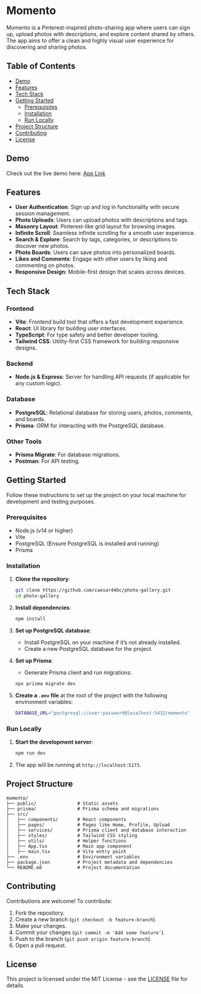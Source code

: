 # **Momento** 

Momento is a Pinterest-inspired photo-sharing app where users can sign up, upload photos with descriptions, and explore content shared by others. The app aims to offer a clean and highly visual user experience for discovering and sharing photos.

## **Table of Contents**

- [Demo](#demo)
- [Features](#features)
- [Tech Stack](#tech-stack)
- [Getting Started](#getting-started)
  - [Prerequisites](#prerequisites)
  - [Installation](#installation)
  - [Run Locally](#run-locally)
- [Project Structure](#project-structure)
- [Contributing](#contributing)
- [License](#license)

## **Demo**

Check out the live demo here: [App Link](https://photo-gallery-rho-five.vercel.app/)

## **Features**

- **User Authentication**: Sign up and log in functionality with secure session management.
- **Photo Uploads**: Users can upload photos with descriptions and tags.
- **Masonry Layout**: Pinterest-like grid layout for browsing images.
- **Infinite Scroll**: Seamless infinite scrolling for a smooth user experience.
- **Search & Explore**: Search by tags, categories, or descriptions to discover new photos.
- **Photo Boards**: Users can save photos into personalized boards.
- **Likes and Comments**: Engage with other users by liking and commenting on photos.
- **Responsive Design**: Mobile-first design that scales across devices.

## **Tech Stack**

### **Frontend**
- **Vite**: Frontend build tool that offers a fast development experience.
- **React**: UI library for building user interfaces.
- **TypeScript**: For type safety and better developer tooling.
- **Tailwind CSS**: Utility-first CSS framework for building responsive designs.

### **Backend**
- **Node.js & Express**: Server for handling API requests (if applicable for any custom logic).
  
### **Database**
- **PostgreSQL**: Relational database for storing users, photos, comments, and boards.
- **Prisma**: ORM for interacting with the PostgreSQL database.

### **Other Tools**
- **Prisma Migrate**: For database migrations.
- **Postman**: For API testing.

## **Getting Started**

Follow these instructions to set up the project on your local machine for development and testing purposes.

### **Prerequisites**

- Node.js (v14 or higher)
- Vite
- PostgreSQL (Ensure PostgreSQL is installed and running)
- Prisma

### **Installation**

1. **Clone the repository**:

   ```bash
   git clone https://github.com/caesar44bc/photo-gallery.git
   cd photo-gallery
   ```

2. **Install dependencies**:

   ```bash
   npm install
   ```

3. **Set up PostgreSQL database**:
   - Install PostgreSQL on your machine if it’s not already installed.
   - Create a new PostgreSQL database for the project.
   
4. **Set up Prisma**:
   - Generate Prisma client and run migrations:
   
   ```bash
   npx prisma migrate dev
   ```

5. **Create a `.env` file** at the root of the project with the following environment variables:

   ```bash
   DATABASE_URL="postgresql://user:password@localhost:5432/momento"
   ```

### **Run Locally**

1. **Start the development server**:

   ```bash
   npm run dev
   ```

2. The app will be running at `http://localhost:5173`.

## **Project Structure**

```plaintext
momento/
├── public/               # Static assets
├── prisma/               # Prisma schema and migrations
├── src/
│   ├── components/       # React components
│   ├── pages/            # Pages like Home, Profile, Upload
│   ├── services/         # Prisma client and database interaction
│   ├── styles/           # Tailwind CSS styling
│   ├── utils/            # Helper functions
│   ├── App.tsx           # Main app component
│   ├── main.tsx          # Vite entry point
├── .env                  # Environment variables
├── package.json          # Project metadata and dependencies
└── README.md             # Project documentation
```

## **Contributing**

Contributions are welcome! To contribute:

1. Fork the repository.
2. Create a new branch (`git checkout -b feature-branch`).
3. Make your changes.
4. Commit your changes (`git commit -m 'Add some feature'`).
5. Push to the branch (`git push origin feature-branch`).
6. Open a pull request.

## **License**

This project is licensed under the MIT License - see the [LICENSE](LICENSE) file for details.
